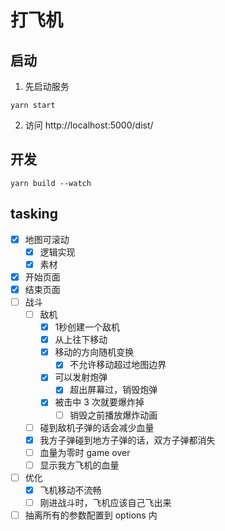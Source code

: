 # 打飞机

## 启动

1. 先启动服务

```shell
yarn start
```

2. 访问 http://localhost:5000/dist/

## 开发

```shell
yarn build --watch
```

## tasking

- [x] 地图可滚动
  - [x] 逻辑实现
  - [x] 素材
- [x] 开始页面
- [x] 结束页面
- [ ] 战斗
  - [ ] 敌机
    - [x] 1秒创建一个敌机
    - [x] 从上往下移动
    - [x] 移动的方向随机变换
        - [x] 不允许移动超过地图边界
    - [x] 可以发射炮弹
      - [x] 超出屏幕过，销毁炮弹
    - [x] 被击中 3 次就要爆炸掉
      - [ ] 销毁之前播放爆炸动画
  - [ ] 碰到敌机子弹的话会减少血量
  - [x] 我方子弹碰到地方子弹的话，双方子弹都消失
  - [ ] 血量为零时 game over
  - [ ] 显示我方飞机的血量
- [ ] 优化
  - [x] 飞机移动不流畅
  - [ ] 刚进战斗时，飞机应该自己飞出来
- [ ] 抽离所有的参数配置到 options 内
